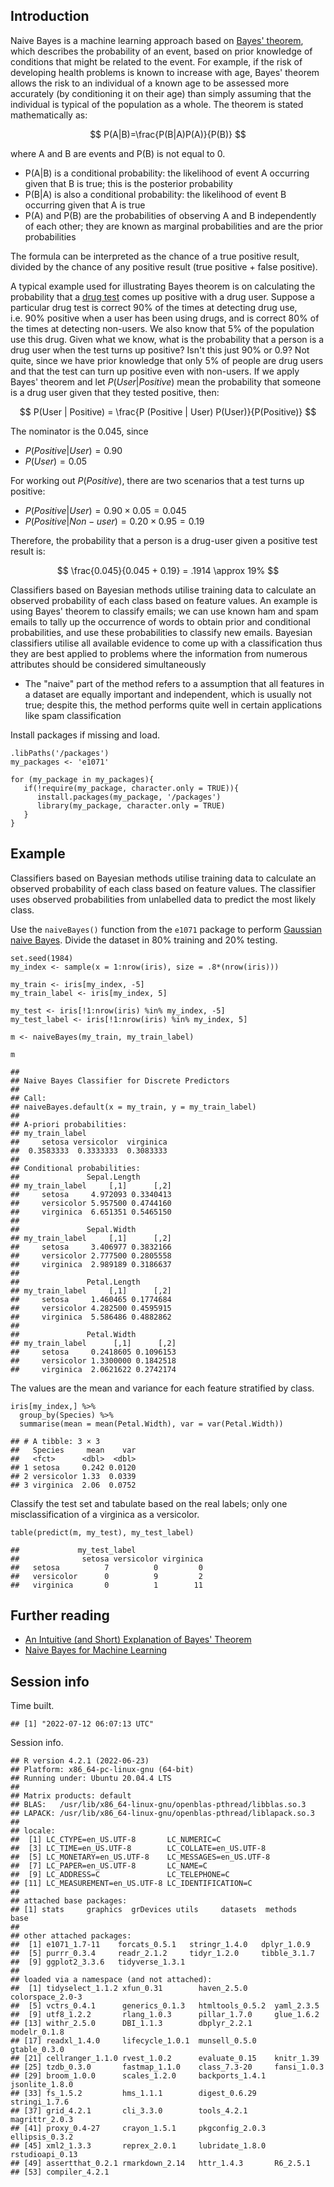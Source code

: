 Introduction
------------

Naive Bayes is a machine learning approach based on [Bayes'
theorem](https://en.wikipedia.org/wiki/Bayes%27_theorem), which
describes the probability of an event, based on prior knowledge of
conditions that might be related to the event. For example, if the risk
of developing health problems is known to increase with age, Bayes'
theorem allows the risk to an individual of a known age to be assessed
more accurately (by conditioning it on their age) than simply assuming
that the individual is typical of the population as a whole. The theorem
is stated mathematically as:

$$ P(A|B)=\frac{P(B|A)P(A)}{P(B)} $$

where A and B are events and P(B) is not equal to 0.

-   P(A\|B) is a conditional probability: the likelihood of event A
    occurring given that B is true; this is the posterior probability
-   P(B\|A) is also a conditional probability: the likelihood of event B
    occurring given that A is true
-   P(A) and P(B) are the probabilities of observing A and B
    independently of each other; they are known as marginal
    probabilities and are the prior probabilities

The formula can be interpreted as the chance of a true positive result,
divided by the chance of any positive result (true positive + false
positive).

A typical example used for illustrating Bayes theorem is on calculating
the probability that a [drug
test](https://en.wikipedia.org/wiki/Bayes%27_theorem#Drug_testing) comes
up positive with a drug user. Suppose a particular drug test is correct
90% of the times at detecting drug use, i.e. 90% positive when a user
has been using drugs, and is correct 80% of the times at detecting
non-users. We also know that 5% of the population use this drug. Given
what we know, what is the probability that a person is a drug user when
the test turns up positive? Isn't this just 90% or 0.9? Not quite, since
we have prior knowledge that only 5% of people are drug users and that
the test can turn up positive even with non-users. If we apply Bayes'
theorem and let $P(User|Positive)$ mean the probability that someone is
a drug user given that they tested positive, then:

$$ P(User | Positive) = \frac{P (Positive | User) P(User)}{P(Positive)} $$

The nominator is the $0.045$, since

-   $P(Positive|User) = 0.90$
-   $P(User) = 0.05$

For working out $P(Positive)$, there are two scenarios that a test turns
up positive:

-   $P(Positive|User) = 0.90 \times 0.05 = 0.045$
-   $P(Positive|Non-user) = 0.20 \times 0.95 = 0.19$

Therefore, the probability that a person is a drug-user given a positive
test result is:

$$ \frac{0.045}{0.045 + 0.19} = .1914 \approx 19% $$

Classifiers based on Bayesian methods utilise training data to calculate
an observed probability of each class based on feature values. An
example is using Bayes' theorem to classify emails; we can use known ham
and spam emails to tally up the occurrence of words to obtain prior and
conditional probabilities, and use these probabilities to classify new
emails. Bayesian classifiers utilise all available evidence to come up
with a classification thus they are best applied to problems where the
information from numerous attributes should be considered simultaneously

-   The "naive" part of the method refers to a assumption that all
    features in a dataset are equally important and independent, which
    is usually not true; despite this, the method performs quite well in
    certain applications like spam classification

Install packages if missing and load.

``` {.r}
.libPaths('/packages')
my_packages <- 'e1071'

for (my_package in my_packages){
   if(!require(my_package, character.only = TRUE)){
      install.packages(my_package, '/packages')
      library(my_package, character.only = TRUE)
   }
}
```

Example
-------

Classifiers based on Bayesian methods utilise training data to calculate
an observed probability of each class based on feature values. The
classifier uses observed probabilities from unlabelled data to predict
the most likely class.

Use the `naiveBayes()` function from the `e1071` package to perform
[Gaussian naive
Bayes](https://en.wikipedia.org/wiki/Naive_Bayes_classifier#Gaussian_naive_Bayes).
Divide the dataset in 80% training and 20% testing.

``` {.r}
set.seed(1984)
my_index <- sample(x = 1:nrow(iris), size = .8*(nrow(iris)))

my_train <- iris[my_index, -5]
my_train_label <- iris[my_index, 5]

my_test <- iris[!1:nrow(iris) %in% my_index, -5]
my_test_label <- iris[!1:nrow(iris) %in% my_index, 5]

m <- naiveBayes(my_train, my_train_label)

m
```

    ## 
    ## Naive Bayes Classifier for Discrete Predictors
    ## 
    ## Call:
    ## naiveBayes.default(x = my_train, y = my_train_label)
    ## 
    ## A-priori probabilities:
    ## my_train_label
    ##     setosa versicolor  virginica 
    ##  0.3583333  0.3333333  0.3083333 
    ## 
    ## Conditional probabilities:
    ##               Sepal.Length
    ## my_train_label     [,1]      [,2]
    ##     setosa     4.972093 0.3340413
    ##     versicolor 5.957500 0.4744160
    ##     virginica  6.651351 0.5465150
    ## 
    ##               Sepal.Width
    ## my_train_label     [,1]      [,2]
    ##     setosa     3.406977 0.3832166
    ##     versicolor 2.777500 0.2805558
    ##     virginica  2.989189 0.3186637
    ## 
    ##               Petal.Length
    ## my_train_label     [,1]      [,2]
    ##     setosa     1.460465 0.1774684
    ##     versicolor 4.282500 0.4595915
    ##     virginica  5.586486 0.4882862
    ## 
    ##               Petal.Width
    ## my_train_label      [,1]      [,2]
    ##     setosa     0.2418605 0.1096153
    ##     versicolor 1.3300000 0.1842518
    ##     virginica  2.0621622 0.2742174

The values are the mean and variance for each feature stratified by
class.

``` {.r}
iris[my_index,] %>%
  group_by(Species) %>%
  summarise(mean = mean(Petal.Width), var = var(Petal.Width))
```

    ## # A tibble: 3 × 3
    ##   Species     mean    var
    ##   <fct>      <dbl>  <dbl>
    ## 1 setosa     0.242 0.0120
    ## 2 versicolor 1.33  0.0339
    ## 3 virginica  2.06  0.0752

Classify the test set and tabulate based on the real labels; only one
misclassification of a virginica as a versicolor.

``` {.r}
table(predict(m, my_test), my_test_label)
```

    ##             my_test_label
    ##              setosa versicolor virginica
    ##   setosa          7          0         0
    ##   versicolor      0          9         2
    ##   virginica       0          1        11

Further reading
---------------

-   [An Intuitive (and Short) Explanation of Bayes'
    Theorem](https://betterexplained.com/articles/an-intuitive-and-short-explanation-of-bayes-theorem/)
-   [Naive Bayes for Machine
    Learning](https://machinelearningmastery.com/naive-bayes-for-machine-learning/)

Session info
------------

Time built.

    ## [1] "2022-07-12 06:07:13 UTC"

Session info.

    ## R version 4.2.1 (2022-06-23)
    ## Platform: x86_64-pc-linux-gnu (64-bit)
    ## Running under: Ubuntu 20.04.4 LTS
    ## 
    ## Matrix products: default
    ## BLAS:   /usr/lib/x86_64-linux-gnu/openblas-pthread/libblas.so.3
    ## LAPACK: /usr/lib/x86_64-linux-gnu/openblas-pthread/liblapack.so.3
    ## 
    ## locale:
    ##  [1] LC_CTYPE=en_US.UTF-8       LC_NUMERIC=C              
    ##  [3] LC_TIME=en_US.UTF-8        LC_COLLATE=en_US.UTF-8    
    ##  [5] LC_MONETARY=en_US.UTF-8    LC_MESSAGES=en_US.UTF-8   
    ##  [7] LC_PAPER=en_US.UTF-8       LC_NAME=C                 
    ##  [9] LC_ADDRESS=C               LC_TELEPHONE=C            
    ## [11] LC_MEASUREMENT=en_US.UTF-8 LC_IDENTIFICATION=C       
    ## 
    ## attached base packages:
    ## [1] stats     graphics  grDevices utils     datasets  methods   base     
    ## 
    ## other attached packages:
    ##  [1] e1071_1.7-11    forcats_0.5.1   stringr_1.4.0   dplyr_1.0.9    
    ##  [5] purrr_0.3.4     readr_2.1.2     tidyr_1.2.0     tibble_3.1.7   
    ##  [9] ggplot2_3.3.6   tidyverse_1.3.1
    ## 
    ## loaded via a namespace (and not attached):
    ##  [1] tidyselect_1.1.2 xfun_0.31        haven_2.5.0      colorspace_2.0-3
    ##  [5] vctrs_0.4.1      generics_0.1.3   htmltools_0.5.2  yaml_2.3.5      
    ##  [9] utf8_1.2.2       rlang_1.0.3      pillar_1.7.0     glue_1.6.2      
    ## [13] withr_2.5.0      DBI_1.1.3        dbplyr_2.2.1     modelr_0.1.8    
    ## [17] readxl_1.4.0     lifecycle_1.0.1  munsell_0.5.0    gtable_0.3.0    
    ## [21] cellranger_1.1.0 rvest_1.0.2      evaluate_0.15    knitr_1.39      
    ## [25] tzdb_0.3.0       fastmap_1.1.0    class_7.3-20     fansi_1.0.3     
    ## [29] broom_1.0.0      scales_1.2.0     backports_1.4.1  jsonlite_1.8.0  
    ## [33] fs_1.5.2         hms_1.1.1        digest_0.6.29    stringi_1.7.6   
    ## [37] grid_4.2.1       cli_3.3.0        tools_4.2.1      magrittr_2.0.3  
    ## [41] proxy_0.4-27     crayon_1.5.1     pkgconfig_2.0.3  ellipsis_0.3.2  
    ## [45] xml2_1.3.3       reprex_2.0.1     lubridate_1.8.0  rstudioapi_0.13 
    ## [49] assertthat_0.2.1 rmarkdown_2.14   httr_1.4.3       R6_2.5.1        
    ## [53] compiler_4.2.1
